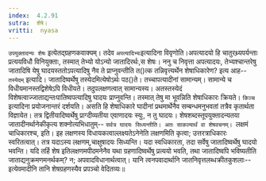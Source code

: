 ```yaml
---
index:  4.2.91
sutra:  शेषे।
vritti:  nyasa
---
```


`उपयुक्तादन्यः शेषः` इत्येतद्ग्रहणकवाक्यम्। तदेव `अपत्यादिभ्यः`इत्यादिना विवृणोति।अपत्यादयो हि चातुरथ्र्यपर्यन्ताः प्रत्ययविधौ विनियुक्ताः, तस्मात् तेभ्यो योऽन्यो जातादिरर्थः,स शेषः। ननु च निवृत्ता अपत्यादयः, तेभ्यश्चान्तरेषु जातादिषि येषु घादयस्ततोऽपत्यादिषु नैव ते प्राप्नुवन्तीति त()त्क तन्निवृत्त्यर्थेन शेषाधिकारेण? इत्य आह-- `तस्येदम्` इत्यादि। जातादिष्वर्थेषु तस्येदमित्येषोऽर्थः पठ()ते। तच्चापत्यादीनां सामान्यम्। सामान्ये च विधीयमानस्तद्विशेषेऽपि विधीयते। तदुपलक्षणत्वात् सामान्यस्य। अतस्तस्येदं विशेषत्वाज्जाताद्यन्तःपातिष्वपत्यादिषु घादयः प्राप्नुवन्ति। तस्मात् तेषु मा भूवन्निति शेषाधिकारः क्रियते।
`किञ्च` इत्यादिना प्रयोजनान्तरं दर्शयति। असति हि शेषाधिकारे घादीनां प्रथमार्थेनैव सम्बन्धमनुभवतां तत्रैव कृतार्थता विज्ञायेत। तत्र द्वितीयादिष्वर्थेषु प्राग्दीव्यतीया एवाणादयः स्युः, न तु घादयः। शेषशब्दस्तूपयुक्तादन्यतया जातादीनर्थानेकीकृत्य शक्नोत्यभिधातुम्-- `सर्वत्र घादयः सिध्यन्तीति। अतः साकल्यार्थं वा शेषवचनम्। `लक्षमं चाधिकारश्च, इति। इह लक्षणस्य विधायकत्वाल्लक्ष्यतेऽनेनेति लक्षणमिति कृत्वा; उत्तरत्राधिकारः स्वरितत्वात्। तत्र यदाऽस्य लक्षणम्,चाक्षुषादयः सिध्यन्ति। यदा स्वधिकारता, तदा सर्वेषु जातादिष्वर्थेषु घादयो भवन्ति। यदि तर्हि शेष इतिलक्षणमपीदमनेनैव यथा ग्रहणादिष्वर्थेषु प्रत्ययो भवति, तथा जातादिष्वपि भविष्यतीति जाताद्यनुक्रमणमनर्थकम्? न; अपवादविधानार्थत्वात्। यानि त्वनपवादार्थानि जातनिवृत्तलब्धक्रीतकुशलाः--इत्येवमादीनि तानि शेषग्रहणस्यैव प्रपञ्चो वेदितव्यः॥
